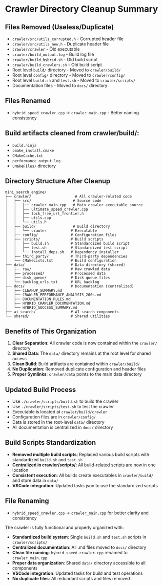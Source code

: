 # Crawler Directory Cleanup Summary

## Files Removed (Useless/Duplicate)
- `crawler/src/utils_corrupted.h` - Corrupted header file
- `crawler/src/utils_new.h` - Duplicate header file
- `crawler/crawler` - Old executable
- `crawler/build_output.log` - Build log file
- `crawler/build_hybrid.sh` - Old build script
- `crawler/build_crawlers.sh` - Old build script  
- Root level `build/` directory - Moved to `crawler/build/`
- Root level `config/` directory - Moved to `crawler/config/`
- Root level `build.sh` and `test.sh` - Moved to `crawler/scripts/`
- Documentation files - Moved to `docs/` directory

## Files Renamed
- `hybrid_speed_crawler.cpp` → `crawler_main.cpp` - Better naming consistency

## Build artifacts cleaned from crawler/build/:
- `build.ninja`
- `cmake_install.cmake`
- `CMakeCache.txt`
- `performance_output.log`
- `CMakeFiles/` directory

## Directory Structure After Cleanup

```
mini_search_engine/
├── crawler/                    # All crawler-related code
│   ├── src/                   # Source code
│   │   ├── crawler_main.cpp   # Main crawler executable source
│   │   ├── ultimate_speed_crawler.cpp
│   │   ├── lock_free_url_frontier.h
│   │   ├── utils.cpp
│   │   └── utils.h
│   ├── build/                 # Build directory
│   │   └── crawler           # Executable
│   ├── config/               # Configuration files
│   ├── scripts/              # Build scripts
│   │   ├── build.sh          # Standardized build script
│   │   ├── test.sh           # Standardized test script
│   │   └── install_deps.sh   # Dependency installer
│   ├── third_party/          # Third-party dependencies
│   └── CMakeLists.txt        # Build configuration
├── data/                     # Data directory (shared)
│   ├── raw/                  # Raw crawled data
│   ├── processed/            # Processed data
│   ├── disk_queue/           # Disk queue files
│   └── backlog_urls.txt      # URL backlog
├── docs/                     # Documentation (centralized)
│   ├── CLEANUP_SUMMARY.md
│   ├── CRAWLER_PERFORMANCE_ANALYSIS_200s.md
│   ├── DOCUMENTATION_RULES.md
│   ├── HYBRID_CRAWLER_DOCUMENTATION.md
│   └── HYBRID_SUCCESS_SUMMARY.md
├── ai_search/                # AI search components
└── shared/                   # Shared utilities
```

## Benefits of This Organization
1. **Clear Separation**: All crawler code is now contained within the `crawler/` directory
2. **Shared Data**: The `data/` directory remains at the root level for shared access
3. **Clean Build**: Build artifacts are contained within `crawler/build/`
4. **No Duplication**: Removed duplicate configuration and header files
5. **Proper Symlinks**: `crawler/data` points to the main data directory

## Updated Build Process
- Use `./crawler/scripts/build.sh` to build the crawler
- Use `./crawler/scripts/test.sh` to test the crawler
- Executable is located at `crawler/build/crawler`
- Configuration files are in `crawler/config/`
- Data is stored in the root-level `data/` directory
- All documentation is centralized in `docs/` directory

## Build Scripts Standardization
- **Removed multiple build scripts**: Replaced various build scripts with standardized `build.sh` and `test.sh`
- **Centralized in crawler/scripts/**: All build-related scripts are now in one location
- **Consistent execution**: All builds create executables in `crawler/build/` and store data in `data/`
- **VSCode integration**: Updated tasks.json to use the standardized scripts

## File Renaming
- `hybrid_speed_crawler.cpp` → `crawler_main.cpp` for better clarity and consistency

The crawler is fully functional and properly organized with:
- **Standardized build system**: Single `build.sh` and `test.sh` scripts in `crawler/scripts/`
- **Centralized documentation**: All .md files moved to `docs/` directory  
- **Clean file naming**: `hybrid_speed_crawler.cpp` renamed to `crawler_main.cpp`
- **Proper data organization**: Shared `data/` directory accessible to all components
- **VSCode integration**: Updated tasks for build and test operations
- **No duplicate files**: All redundant scripts and files removed
